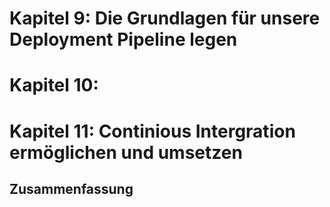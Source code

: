# Kapitel 9: Die Grundlagen für unsere Deployment Pipeline legen
# Kapitel 10:
# Kapitel 11: Continious Intergration ermöglichen und umsetzen
## Zusammenfassung


